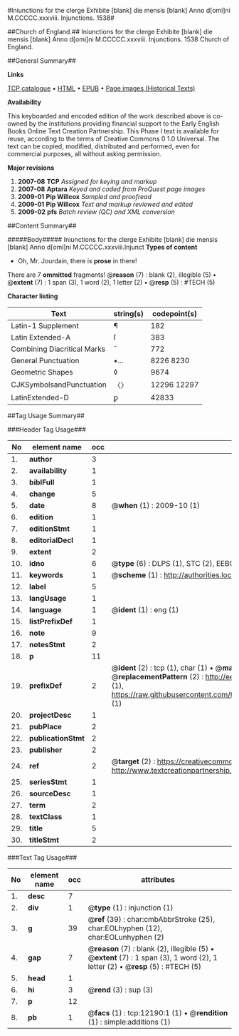 #Iniunctions for the clerge Exhibite [blank] die mensis [blank] Anno d[omi]ni M.CCCCC.xxxviii. Injunctions. 1538#

##Church of England.##
Iniunctions for the clerge Exhibite [blank] die mensis [blank] Anno d[omi]ni M.CCCCC.xxxviii.
Injunctions. 1538
Church of England.

##General Summary##

**Links**

[TCP catalogue](http://www.ota.ox.ac.uk/tcp/)  • 
[HTML](http://tei.it.ox.ac.uk/tcp/Texts-HTML/free/A00/A00092.html)  • 
[EPUB](http://tei.it.ox.ac.uk/tcp/Texts-EPUB/free/A00/A00092.epub) • 
[Page images (Historical Texts)](https://data.historicaltexts.jisc.ac.uk/view?pubId=eebo-99847167e&pageId=eebo-99847167e-12190-1)

**Availability**

This keyboarded and encoded edition of the
	       work described above is co-owned by the institutions
	       providing financial support to the Early English Books
	       Online Text Creation Partnership. This Phase I text is
	       available for reuse, according to the terms of Creative
	       Commons 0 1.0 Universal. The text can be copied,
	       modified, distributed and performed, even for
	       commercial purposes, all without asking permission.

**Major revisions**

1. __2007-08__ __TCP__ *Assigned for keying and markup*
1. __2007-08__ __Aptara__ *Keyed and coded from ProQuest page images*
1. __2009-01__ __Pip Willcox__ *Sampled and proofread*
1. __2009-01__ __Pip Willcox__ *Text and markup reviewed and edited*
1. __2009-02__ __pfs__ *Batch review (QC) and XML conversion*

##Content Summary##

#####Body#####
Iniunctions for the clerge Exhibite [blank] die mensis [blank] Anno d[omi]ni M.CCCCC.xxxviii.Injunct
**Types of content**

  * Oh, Mr. Jourdain, there is **prose** in there!

There are 7 **ommitted** fragments! 
 @__reason__ (7) : blank (2), illegible (5)  •  @__extent__ (7) : 1 span (3), 1 word (2), 1 letter (2)  •  @__resp__ (5) : #TECH (5)

**Character listing**


|Text|string(s)|codepoint(s)|
|---|---|---|
|Latin-1 Supplement|¶|182|
|Latin Extended-A|ſ|383|
|Combining             Diacritical Marks|̄|772|
|General Punctuation|•…|8226 8230|
|Geometric Shapes|◊|9674|
|CJKSymbolsandPunctuation|〈〉|12296 12297|
|LatinExtended-D|ꝑ|42833|

##Tag Usage Summary##

###Header Tag Usage###

|No|element name|occ|attributes|
|---|---|---|---|
|1.|__author__|3||
|2.|__availability__|1||
|3.|__biblFull__|1||
|4.|__change__|5||
|5.|__date__|8| @__when__ (1) : 2009-10 (1)|
|6.|__edition__|1||
|7.|__editionStmt__|1||
|8.|__editorialDecl__|1||
|9.|__extent__|2||
|10.|__idno__|6| @__type__ (6) : DLPS (1), STC (2), EEBO-CITATION (1), PROQUEST (1), VID (1)|
|11.|__keywords__|1| @__scheme__ (1) : http://authorities.loc.gov/ (1)|
|12.|__label__|5||
|13.|__langUsage__|1||
|14.|__language__|1| @__ident__ (1) : eng (1)|
|15.|__listPrefixDef__|1||
|16.|__note__|9||
|17.|__notesStmt__|2||
|18.|__p__|11||
|19.|__prefixDef__|2| @__ident__ (2) : tcp (1), char (1)  •  @__matchPattern__ (2) : ([0-9\-]+):([0-9IVX]+) (1), (.+) (1)  •  @__replacementPattern__ (2) : http://eebo.chadwyck.com/downloadtiff?vid=$1&page=$2 (1), https://raw.githubusercontent.com/textcreationpartnership/Texts/master/tcpchars.xml#$1 (1)|
|20.|__projectDesc__|1||
|21.|__pubPlace__|2||
|22.|__publicationStmt__|2||
|23.|__publisher__|2||
|24.|__ref__|2| @__target__ (2) : https://creativecommons.org/publicdomain/zero/1.0/ (1), http://www.textcreationpartnership.org/docs/. (1)|
|25.|__seriesStmt__|1||
|26.|__sourceDesc__|1||
|27.|__term__|2||
|28.|__textClass__|1||
|29.|__title__|5||
|30.|__titleStmt__|2||


###Text Tag Usage###

|No|element name|occ|attributes|
|---|---|---|---|
|1.|__desc__|7||
|2.|__div__|1| @__type__ (1) : injunction (1)|
|3.|__g__|39| @__ref__ (39) : char:cmbAbbrStroke (25), char:EOLhyphen (12), char:EOLunhyphen (2)|
|4.|__gap__|7| @__reason__ (7) : blank (2), illegible (5)  •  @__extent__ (7) : 1 span (3), 1 word (2), 1 letter (2)  •  @__resp__ (5) : #TECH (5)|
|5.|__head__|1||
|6.|__hi__|3| @__rend__ (3) : sup (3)|
|7.|__p__|12||
|8.|__pb__|1| @__facs__ (1) : tcp:12190:1 (1)  •  @__rendition__ (1) : simple:additions (1)|
